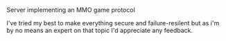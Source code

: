 Server implementing an MMO game protocol

I've tried my best to make everything secure and failure-resilent but as i'm by no means an expert on that topic I'd appreciate any feedback.